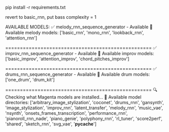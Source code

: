 pip install -r requirements.txt

revert to basic_rnn, put bass complexity = 1







AVAILABLE MODELS:
✅ melody_rnn_sequence_generator - Available
🎵 Available melody models: ['basic_rnn', 'mono_rnn', 'lookback_rnn', 'attention_rnn']

==================================================
✅ improv_rnn_sequence_generator - Available
🎸 Available improv models: ['basic_improv', 'attention_improv', 'chord_pitches_improv']

==================================================
✅ drums_rnn_sequence_generator - Available
🥁 Available drum models: ['one_drum', 'drum_kit']

==================================================
🔍 Checking what Magenta models are installed...
📁 Available model directories: ['arbitrary_image_stylization', 'coconet', 'drums_rnn', 'gansynth', 'image_stylization', 'improv_rnn', 'latent_transfer', 'melody_rnn', 'music_vae', 'nsynth', 'onsets_frames_transcription', 'performance_rnn', 'pianoroll_rnn_nade', 'piano_genie', 'polyphony_rnn', 'rl_tuner', 'score2perf', 'shared', 'sketch_rnn', 'svg_vae', '__pycache__']
